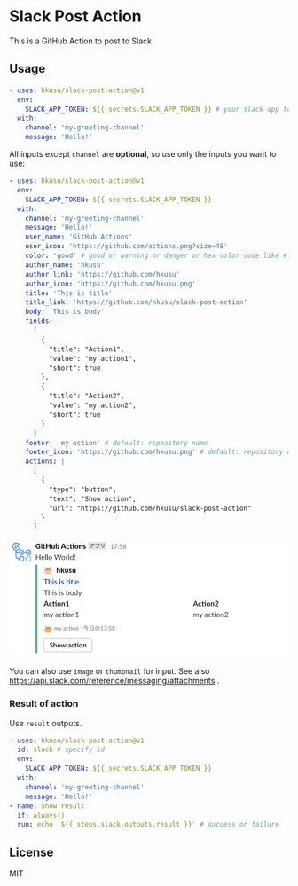 # Slack Post Action

This is a GitHub Action to post to Slack.

## Usage

```yaml
- uses: hkusu/slack-post-action@v1
  env:
    SLACK_APP_TOKEN: ${{ secrets.SLACK_APP_TOKEN }} # your slack app token
  with:
    channel: 'my-greeting-channel'
    message: 'Hello!'
```

All inputs except `channel` are **optional**, so use only the inputs you want to use:

```yaml
- uses: hkusu/slack-post-action@v1
  env:
    SLACK_APP_TOKEN: ${{ secrets.SLACK_APP_TOKEN }}
  with:
    channel: 'my-greeting-channel'
    message: 'Hello!'
    user_name: 'GitHub Actions'
    user_icon: 'https://github.com/actions.png?size=48'
    color: 'good' # good or warning or danger or hex color code like #ffaabb
    author_name: 'hkusu'
    author_link: 'https://github.com/hkusu'
    author_icon: 'https://github.com/hkusu.png'
    title: 'This is title'
    title_link: 'https://github.com/hkusu/slack-post-action'
    body: 'This is body'
    fields: |
      [
        { 
          "title": "Action1",
          "value": "my action1",
          "short": true
        },
        {
          "title": "Action2",
          "value": "my action2",
          "short": true
        }
      ]
    footer: 'my action' # default: repository name
    footer_icon: 'https://github.com/hkusu.png' # default: repository owner image
    actions: |
      [
        { 
          "type": "button",
          "text": "Show action",
          "url": "https://github.com/hkusu/slack-post-action"
        }
      ]
```

![image](./doc/image.png)

You can also use `image` or `thumbnail` for input. See also https://api.slack.com/reference/messaging/attachments .

### Result of action

Use `result` outputs.

```yaml
- uses: hkusu/slack-post-action@v1
  id: slack # specify id
  env:
    SLACK_APP_TOKEN: ${{ secrets.SLACK_APP_TOKEN }}
  with:
    channel: 'my-greeting-channel'
    message: 'Hello!'
- name: Show result
  if: always()
  run: echo '${{ steps.slack.outputs.result }}' # success or failure
```

## License

MIT
